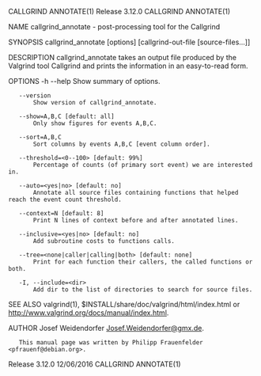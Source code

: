 CALLGRIND ANNOTATE(1)                                             Release 3.12.0                                             CALLGRIND ANNOTATE(1)

NAME
       callgrind_annotate - post-processing tool for the Callgrind

SYNOPSIS
       callgrind_annotate [options] [callgrind-out-file [source-files...]]

DESCRIPTION
       callgrind_annotate takes an output file produced by the Valgrind tool Callgrind and prints the information in an easy-to-read form.

OPTIONS
       -h --help
           Show summary of options.

       --version
           Show version of callgrind_annotate.

       --show=A,B,C [default: all]
           Only show figures for events A,B,C.

       --sort=A,B,C
           Sort columns by events A,B,C [event column order].

       --threshold=<0--100> [default: 99%]
           Percentage of counts (of primary sort event) we are interested in.

       --auto=<yes|no> [default: no]
           Annotate all source files containing functions that helped reach the event count threshold.

       --context=N [default: 8]
           Print N lines of context before and after annotated lines.

       --inclusive=<yes|no> [default: no]
           Add subroutine costs to functions calls.

       --tree=<none|caller|calling|both> [default: none]
           Print for each function their callers, the called functions or both.

       -I, --include=<dir>
           Add dir to the list of directories to search for source files.

SEE ALSO
       valgrind(1), $INSTALL/share/doc/valgrind/html/index.html or http://www.valgrind.org/docs/manual/index.html.

AUTHOR
       Josef Weidendorfer <Josef.Weidendorfer@gmx.de>.

       This manual page was written by Philipp Frauenfelder <pfrauenf@debian.org>.

Release 3.12.0                                                      12/06/2016                                               CALLGRIND ANNOTATE(1)
